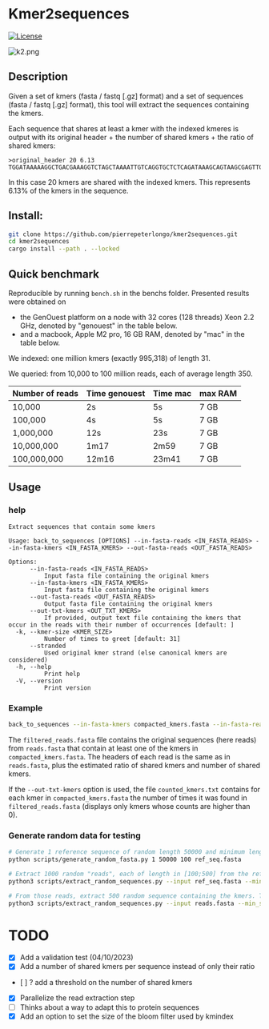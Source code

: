 # Kmer2sequences

[![License](http://img.shields.io/:license-affero-blue.svg)](http://www.gnu.org/licenses/agpl-3.0.en.html)


![k2.png](k2s.png)
## Description

Given a set of kmers (fasta / fastq [.gz] format) and a set of sequences  (fasta / fastq [.gz] format), this tool will extract the sequences containing the kmers.

Each sequence that shares at least a kmer with the indexed kmeres is output with its original header + the number of shared kmers + the ratio of shared kmers:
```
>original_header 20 6.13
TGGATAAAAAGGCTGACGAAAGGTCTAGCTAAAATTGTCAGGTGCTCTCAGATAAAGCAGTAAGCGAGTTGGTGTTCGCTGAGCGTCGACTAGGCAACGTTAAAGCTATTTTAGGC...
```
In this case 20 kmers are shared with the indexed kmers. This represents 6.13% of the kmers in the sequence.


## Install:

```bash
git clone https://github.com/pierrepeterlongo/kmer2sequences.git
cd kmer2sequences
cargo install --path . --locked
```
 
## Quick benchmark
Reproducible by running `bench.sh` in the benchs folder. 
Presented results were obtained on 
* the GenOuest platform on a node with 32 cores (128 threads) Xeon 2.2 GHz, denoted by "genouest" in the table below.
* and a macbook, Apple M2 pro, 16 GB RAM, denoted by "mac" in the table below.

We indexed: one million kmers (exactly 995,318) of length 31.

We queried: from 10,000 to 100 million reads, each of average length 350.

| Number of reads | Time genouest | Time mac |  max RAM |
|-----------------|----------|---|---|
| 10,000          | 2s   | 	5s | 7 GB |
| 100,000         | 4s   | 	5s | 7 GB |
| 1,000,000       | 12s  | 23s	 | 7 GB |
| 10,000,000       | 1m17  | 2m59	 | 7 GB |
| 100,000,000       | 12m16 | 23m41	 | 7 GB |

## Usage
### help
```	
Extract sequences that contain some kmers

Usage: back_to_sequences [OPTIONS] --in-fasta-reads <IN_FASTA_READS> --in-fasta-kmers <IN_FASTA_KMERS> --out-fasta-reads <OUT_FASTA_READS>

Options:
      --in-fasta-reads <IN_FASTA_READS>
          Input fasta file containing the original kmers
      --in-fasta-kmers <IN_FASTA_KMERS>
          Input fasta file containing the original kmers
      --out-fasta-reads <OUT_FASTA_READS>
          Output fasta file containing the original kmers
      --out-txt-kmers <OUT_TXT_KMERS>
          If provided, output text file containing the kmers that occur in the reads with their number of occurrences [default: ]
  -k, --kmer-size <KMER_SIZE>
          Number of times to greet [default: 31]
      --stranded
          Used original kmer strand (else canonical kmers are considered)
  -h, --help
          Print help
  -V, --version
          Print version
```

### Example 
```bash
back_to_sequences --in-fasta-kmers compacted_kmers.fasta --in-fasta-reads reads.fasta --out-fasta-reads filtered_reads.fasta  --out-txt-kmers counted_kmers.txt
```

The `filtered_reads.fasta` file contains the original sequences (here reads) from `reads.fasta` that contain at least one of the kmers in `compacted_kmers.fasta`.
The headers of each read is the same as in `reads.fasta`, plus the estimated ratio of shared kmers and number of shared kmers.

If the `--out-txt-kmers` option is used, the file `counted_kmers.txt` contains for each kmer in `compacted_kmers.fasta` the number of times it was found in `filtered_reads.fasta` (displays only kmers whose counts are higher than 0).

### Generate random data for testing
```bash
# Generate 1 reference sequence of random length 50000 and minimum length 100
python scripts/generate_random_fasta.py 1 50000 100 ref_seq.fasta

# Extract 1000 random "reads", each of length in [100;500] from the reference sequence
python3 scripts/extract_random_sequences.py --input ref_seq.fasta --min_size 100 --max_size 500 --num 1000 --output reads.fasta 

# From those reads, extract 500 random sequence containing the kmers. Those kmers are stored in sequences of length in [31;70]
python3 scripts/extract_random_sequences.py --input reads.fasta --min_size 31 --max_size 70 --num 500 --output compacted_kmers.fasta
```



# TODO
* [X] Add a validation test (04/10/2023)
* [X] Add a number of shared kmers per sequence instead of only their ratio 
* [ ] ? add a threshold on the number of shared kmers
* [X] Parallelize the read extraction step
* [ ] Thinks about a way to adapt this to protein sequences
* [X] Add an option to set the size of the bloom filter used by kmindex
